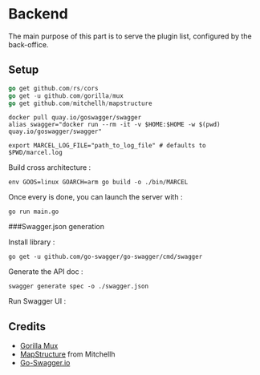 # Backend

The main purpose of this part is to serve the plugin list, configured by the back-office.

## Setup

```go
go get github.com/rs/cors
go get -u github.com/gorilla/mux
go get github.com/mitchellh/mapstructure
```

```shell
docker pull quay.io/goswagger/swagger
alias swagger="docker run --rm -it -v $HOME:$HOME -w $(pwd) quay.io/goswagger/swagger"

export MARCEL_LOG_FILE="path_to_log_file" # defaults to $PWD/marcel.log
```

Build cross architecture :

``` shell
env GOOS=linux GOARCH=arm go build -o ./bin/MARCEL
```

Once every is done, you can launch the server with :

```shell
go run main.go
```

###Swagger.json generation

Install library :
```
go get -u github.com/go-swagger/go-swagger/cmd/swagger
```

Generate the API doc :
```
swagger generate spec -o ./swagger.json
```

Run Swagger UI :



## Credits

* [Gorilla Mux](https://github.com/gorilla/mux)
* [MapStructure](https://github.com/mitchellh/mapstructure) from Mitchellh
* [Go-Swagger.io](https://goswagger.io)